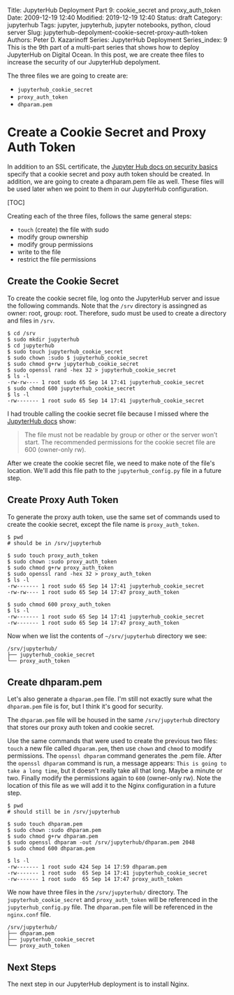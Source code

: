 Title: JupyterHub Deployment Part 9: cookie_secret and proxy_auth_token
Date: 2009-12-19 12:40
Modified: 2019-12-19 12:40
Status: draft
Category: jupyterhub
Tags: jupyter, jupyterhub, jupyter notebooks, python, cloud server
Slug: jupyterhub-depolyment-cookie-secret-proxy-auth-token
Authors: Peter D. Kazarinoff
Series: JupyterHub Deployment
Series_index: 9
This is the 9th part of a multi-part series that shows how to deploy JupyterHub on Digital Ocean. In this post, we are create thee files to increase the security of our JupyterHub depolyment.

The three files we are going to create are:

 * ```jupyterhub_cookie_secret```
 * ```proxy_auth_token```
 * ```dhparam.pem```

# Create a Cookie Secret and Proxy Auth Token

In addition to an SSL certificate, the [Jupyter Hub docs on security basics](http://jupyterhub.readthedocs.io/en/latest/getting-started/security-basics.html) specify that a cookie secret and poxy auth token should be created. In addition, we are going to create a dhparam.pem file as well. These files will be used later when we point to them in our JupyterHub configuration.

[TOC]

Creating each of the three files, follows the same general steps:

 * ```touch``` (create) the file with sudo
 * modify group ownership
 * modify group permissions
 * write to the file
 * restrict the file permissions

## Create the Cookie Secret

To create the cookie secret file, log onto the JupyterHub server and issue the following commands. Note that the ```/srv``` directory is assingned as owner: root, group: root. Therefore, sudo must be used to create a directory and files in ```/srv```.

```text
$ cd /srv
$ sudo mkdir jupyterhub
$ cd jupyterhub
$ sudo touch jupyterhub_cookie_secret
$ sudo chown :sudo $ jupyterhub_cookie_secret
$ sudo chmod g+rw jupyterhub_cookie_secret
$ sudo openssl rand -hex 32 > jupyterhub_cookie_secret
$ ls -l
-rw-rw---- 1 root sudo 65 Sep 14 17:41 jupyterhub_cookie_secret
$ sudo chmod 600 jupyterhub_cookie_secret
$ ls -l
-rw------- 1 root sudo 65 Sep 14 17:41 jupyterhub_cookie_secret
```

I had trouble calling the cookie secret file because I missed where the [JupyterHub docs](http://jupyterhub.readthedocs.io/en/latest/getting-started/security-basics.html#generating-and-storing-as-a-cookie-secret-file) show:

> The file must not be readable by group or other or the server won’t start. The recommended permissions for the cookie secret file are 600 (owner-only rw).

After we create the cookie secret file, we need to make note of the file's location. We'll add this file path to the ```jupyterhub_config.py``` file in a future step.

## Create Proxy Auth Token

To generate the proxy auth token, use the same set of commands used to create the cookie secret, except the file name is ```proxy_auth_token```. 

```text
$ pwd
# should be in /srv/jupyterhub

$ sudo touch proxy_auth_token
$ sudo chown :sudo proxy_auth_token
$ sudo chmod g+rw proxy_auth_token
$ sudo openssl rand -hex 32 > proxy_auth_token
$ ls -l
-rw------- 1 root sudo 65 Sep 14 17:41 jupyterhub_cookie_secret
-rw-rw---- 1 root sudo 65 Sep 14 17:47 proxy_auth_token

$ sudo chmod 600 proxy_auth_token
$ ls -l
-rw------- 1 root sudo 65 Sep 14 17:41 jupyterhub_cookie_secret
-rw------- 1 root sudo 65 Sep 14 17:47 proxy_auth_token
```

Now when we list the contents of ```~/srv/jupyterhub``` directory we see:

```text
/srv/jupyterhub/
├── jupyterhub_cookie_secret
└── proxy_auth_token
```

## Create dhparam.pem

Let's also generate a ```dhparam.pem``` file. I'm still not exactly sure what the ```dhparam.pem``` file is for, but I think it's good for security. 

The ```dhparam.pem``` file will be housed in the same ```/srv/jupyterhub``` directory that stores our proxy auth token and cookie secret.

Use the same commands that were used to create the previous two files:  ```touch``` a new file called ```dhparam.pem```, then use ```chown``` and ```chmod``` to modify permissions. The ```openssl dhparam``` command generates the .pem file. After the ```openssl dhparam``` command is run, a message appears: ```This is going to take a long time```, but it doesn't really take all that long. Maybe a minute or two. Finally modify the permissions again to ```600``` (owner-only rw). Note the location of this file as we will add it to the Nginx configuration in a future step.

```text
$ pwd
# should still be in /srv/jupyterhub

$ sudo touch dhparam.pem
$ sudo chown :sudo dhparam.pem
$ sudo chmod g+rw dhparam.pem
$ sudo openssl dhparam -out /srv/jupyterhub/dhparam.pem 2048
$ sudo chmod 600 dhparam.pem

$ ls -l
-rw------- 1 root sudo 424 Sep 14 17:59 dhparam.pem
-rw------- 1 root sudo  65 Sep 14 17:41 jupyterhub_cookie_secret
-rw------- 1 root sudo  65 Sep 14 17:47 proxy_auth_token
```

We now have three files in the ```/srv/jupyterhub/``` directory. The ```jupyterhub_cookie_secret``` and ```proxy_auth_token``` will be referenced in the ```jupyterhub_config.py``` file. The ```dhparam.pem``` file will be referenced in the ```nginx.conf``` file.

```text
/srv/jupyterhub/
├── dhparam.pem
├── jupyterhub_cookie_secret
└── proxy_auth_token
```

## Next Steps

The next step in our JupyterHub deployment is to install Nginx.

